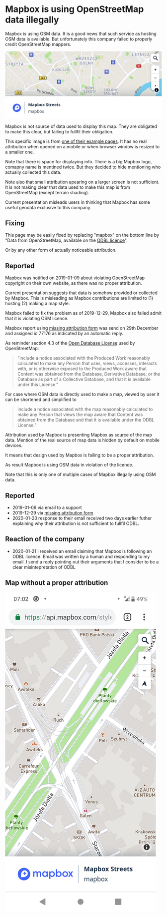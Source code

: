 # Mapbox is using OpenStreetMap data illegally

Mapbox is using OSM data. It is a good news that such service as hosting OSM data is available. But unfortunately this company failed to properly credit OpenStreetMap mappers.

![Mapbox_attributes_itself_inline_example_2020-01-30.jpg](Mapbox_attributes_itself_inline_example_2020-01-30.jpg)

Mapbox is not source of data used to display this map. They are obligated to make this clear, but failing to fullfil their obligation.

This specific image is from [one of their example pages](https://api.mapbox.com/styles/v1/mapbox/streets-v9.html?title=true&access_token=pk.eyJ1IjoibWFwYm94IiwiYSI6ImNpejY4M29iazA2Z2gycXA4N2pmbDZmangifQ.-g_vE53SD2WrJ6tFX7QHmA#1.07/-1.4/4.7). It has no real attribution when opened on a mobile or when browser window is resized to a smaller one.

Note that there is space for displaying info. There is a big Mapbox logo, comapny name is mentined twice. But they decided to hide mentioning who actually collected this data.

Note also that small attribution apearing on a larger screen is not sufficient. It is not making clear that data used to make this map is from OpenStreetMap (except terrain shading).

Current presentation misleads users in thinking that Mapbox has some useful geodata exclusive to this company.

## Fixing

This page may be easily fixed by replacing "mapbox" on the bottom line by "Data from OpenStreetMap, available on the [ODBL licence](https://www.openstreetmap.org/copyright)".

Or by any other form of actually noticeable attribution.

## Reported

Mapbox was notified on 2019-01-09 about violating OpenStreetMap copyright on their own website, as there was no proper attribution.

Current presentation suggests that data is somehow provided or collected by Mapbox. This is misleading as Mapbox contributions are limited to (1) hosting (2) making a map style.

Mapbox failed to fix the problem as of 2019-12-29, Mapbox also failed admit that it is violating OSM licence.

Mapbox report using [missing attribution form](https://support.mapbox.com/hc/en-us/requests/new?ticket_form_id=360000308212) was send on 29th December and assigned id 77176 as indicated by an automatic reply.

As reminder section 4.3 of the [Open Database License](https://www.opendatacommons.org/licenses/odbl/1.0/) used by OpenStreetMap:

> "include
> a notice associated with the Produced Work reasonably calculated to
> make any Person that uses, views, accesses, interacts with, or is
> otherwise exposed to the Produced Work aware that Content was
> obtained from the Database, Derivative Database, or the Database as
> part of a Collective Database, and that it is available under this
> License."

For case where OSM data is directly used to make a map, viewed by user it can be shortened and simplified to

> include a notice associated with the map reasonably calculated to
> make any Person that views the map aware that Content was
> obtained from the Database and that it is available under the
> ODBL License."

Attribution used by Mapbox is presenting Mapbox as source of the map data. Mention of the real source of map data is hidden by default on mobile devices.

It means that design used by Mapbox is failing to be a proper attribution.

As result Mapbox is using OSM data in violation of the licence.

Note that this is only one of multiple cases of Mapbox illegally using OSM data.


## Reported

- 2019-01-09 via email to a support
- 2019-12-29 via [missing attribution form](https://support.mapbox.com/hc/en-us/requests/new?ticket_form_id=360000308212)
- 2020-01-23 response to their email received two days earlier futher explaining why their attribution is not sufficient to fullfil ODBL.

## Reaction of the company

- 2020-01-21 I received an email claiming that Mapbox is following an ODBL licence. Email was written by a human and responding to my email. I send a reply pointing out their arguments that I consider to be a clear misintepretation of ODBL

## Map without a proper attribution

![Mapbox_attributes_itself_2019-12-30.png](Mapbox_attributes_itself_2019-12-30.png)
